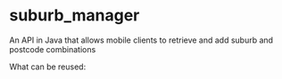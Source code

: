 # suburb_manager
An API in Java that allows mobile clients to retrieve and add suburb and postcode combinations



What can be reused: 
 